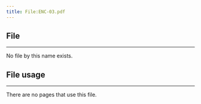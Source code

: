 ```yaml
---
title: File:ENC-03.pdf
---
```


## File
--------

No file by this name exists.

## File usage
--------

There are no pages that use this file.